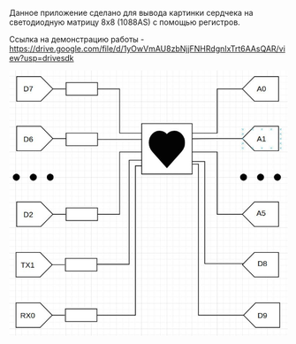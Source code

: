 Данное приложение сделано для вывода картинки сердчека на светодиодную матрицу 8x8 (1088AS) с помощью регистров.

Ссылка на демонстрацию работы -
https://drive.google.com/file/d/1yOwVmAU8zbNjjFNHRdgnIxTrt6AAsQAR/view?usp=drivesdk

![image](./scheme.jpg)
